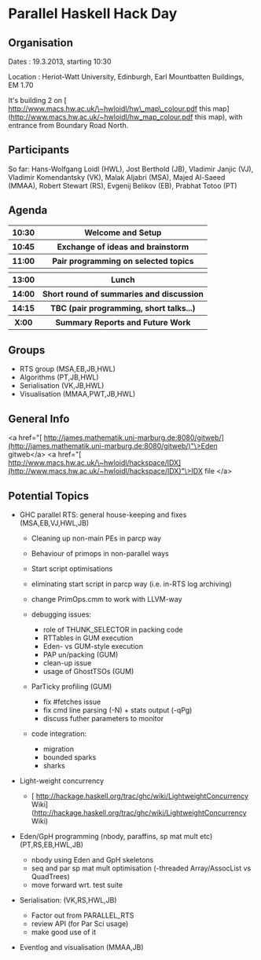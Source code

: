 # Parallel Haskell Hack Day


## Organisation



Dates : 19.3.2013, starting 10:30



Location : Heriot-Watt University, Edinburgh, Earl Mountbatten Buildings, EM 1.70



It's building 2 on [
http://www.macs.hw.ac.uk/\~hwloidl/hw\_map\_colour.pdf this map](http://www.macs.hw.ac.uk/~hwloidl/hw_map_colour.pdf this map), with entrance from Boundary Road North.
 


## Participants



So far: Hans-Wolfgang Loidl (HWL), Jost Berthold (JB), Vladimir Janjic (VJ), Vladimir Komendantsky (VK), Malak Aljabri (MSA), Majed Al-Saeed (MMAA), Robert Stewart (RS), Evgenij Belikov (EB), Prabhat Totoo (PT)


## Agenda


<table><tr><th> 10:30 </th>
<th> Welcome and Setup 
</th></tr>
<tr><th> 10:45 </th>
<th> Exchange of ideas and brainstorm 
</th></tr>
<tr><th> 11:00 </th>
<th> Pair programming on selected topics 
</th></tr>
<tr><th>       </th>
<th> 
</th></tr>
<tr><th> 13:00 </th>
<th> Lunch 
</th></tr>
<tr><th> 14:00 </th>
<th> Short round of summaries and discussion 
</th></tr>
<tr><th> 14:15 </th>
<th> TBC (pair programming, short talks...) 
</th></tr>
<tr><th> X:00  </th>
<th> Summary Reports and Future Work
</th></tr></table>


## Groups


- RTS group (MSA,EB,JB,HWL)
- Algorithms (PT,JB,HWL)
- Serialisation (VK,JB,HWL)
- Visualisation (MMAA,PWT,JB,HWL) 

## General Info



\<a href="[
http://james.mathematik.uni-marburg.de:8080/gitweb/](http://james.mathematik.uni-marburg.de:8080/gitweb/)"\>Eden gitweb\</a\>
\<a href="[
http://www.macs.hw.ac.uk/\~hwloidl/hackspace/IDX](http://www.macs.hw.ac.uk/~hwloidl/hackspace/IDX)"\>IDX file \</a\>


## Potential Topics


- GHC parallel RTS: general house-keeping and fixes  (MSA,EB,VJ,HWL,JB)

  - Cleaning up non-main PEs in parcp way
  - Behaviour of primops in non-parallel ways
  - Start script optimisations
  - eliminating start script in parcp way (i.e. in-RTS log archiving)
  - change PrimOps.cmm to work with LLVM-way
  - debugging issues:

    - role of THUNK\_SELECTOR in packing code
    - RTTables in GUM execution
    - Eden- vs GUM-style execution
    - PAP un/packing (GUM)
    - clean-up issue
    - usage of GhostTSOs (GUM)
  - ParTicky profiling (GUM)

    - fix \#fetches issue
    - fix cmd line parsing (-N) + stats output (-qPg)
    - discuss futher parameters to monitor
  - code integration:

    - migration
    - bounded sparks
    - sharks
- Light-weight concurrency

  - [
    http://hackage.haskell.org/trac/ghc/wiki/LightweightConcurrency Wiki](http://hackage.haskell.org/trac/ghc/wiki/LightweightConcurrency Wiki)
- Eden/GpH programming (nbody, paraffins, sp mat mult etc) (PT,RS,EB,HWL,JB)

  - nbody using Eden and GpH skeletons
  - seq and par sp mat mult optimisation (-threaded Array/AssocList vs QuadTrees)
  - move forward wrt. test suite
- Serialisation: (VK,RS,HWL,JB)

  - Factor out from PARALLEL\_RTS
  - review API (for Par Sci usage)
  - make good use of it 
- Eventlog and visualisation (MMAA,JB)
